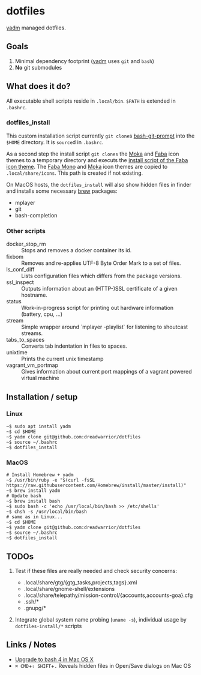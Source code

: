 # dotfiles

[yadm][yadm] managed dotfiles.

## Goals

1. Minimal dependency footprint ([yadm][yadm] uses `git` and `bash`)
2. **No** git submodules

## What does it do?

All executable shell scripts reside in `.local/bin`. `$PATH` is extended in
`.bashrc`.

### dotfiles_install

This custom installation script currently `git clone`s [bash-git-prompt][bash_git_prompt]
into the `$HOME` directory. It is `source`d in `.bashrc`.

As a second step the install script `git clones` the [Moka][moka_icon_theme] and
[Faba][faba_icon_theme] icon themes to a temporary directory and executs the [install script
of the Faba icon theme][faba_icon_theme_install]. The [Faba Mono][faba_mono_icon_theme]
and [Moka][moka_icon_theme] icon themes are copied to `.local/share/icons`. This path is
created if not existing.

On MacOS hosts, the `dotfiles_install` will also show hidden files in finder
and installs some necessary [brew][brew] packages:

  * mplayer
  * git
  * bash-completion

### Other scripts

<dl>
  <dt>docker_stop_rm</dt>
  <dd>Stops and removes a docker container its id.</dd>
  <dt>fixbom</dt>
  <dd>Removes and re-applies UTF-8 Byte Order Mark to a set of files.</dd>
  <dt>ls_conf_diff</dt>
  <dd>Lists configuration files which differs from the package versions.</dd>
  <dt>ssl_inspect</dt>
  <dd>Outputs information about an (HTTP-)SSL certificate of a given hostname.</dd>
  <dt>status</dt>
  <dd>Work-in-progress script for printing out hardware information (battery, cpu, ...)</dd>
  <dt>stream</dt>
  <dd>Simple wrapper around `mplayer -playlist` for listening to shoutcast streams.</dd>
  <dt>tabs_to_spaces</dt>
  <dd>Converts tab indentation in files to spaces.</dd>
  <dt>unixtime</dt>
  <dd>Prints the current unix timestamp</dd>
  <dt>vagrant_vm_portmap</dt>
  <dd>Gives information about current port mappings of a vagrant powered virtual machine</dd>
</dl>

## Installation / setup

### Linux

    ~$ sudo apt install yadm
    ~$ cd $HOME
    ~$ yadm clone git@github.com:dreadwarrior/dotfiles
    ~$ source ~/.bashrc
    ~$ dotfiles_install

### MacOS

    # Install Homebrew + yadm
    ~$ /usr/bin/ruby -e "$(curl -fsSL https://raw.githubusercontent.com/Homebrew/install/master/install)"
    ~$ brew install yadm
    # Update bash
    ~$ brew install bash
    ~$ sudo bash -c 'echo /usr/local/bin/bash >> /etc/shells'
    ~$ chsh -s /usr/local/bin/bash
    # same as in Linux...
    ~$ cd $HOME
    ~$ yadm clone git@github.com:dreadwarrior/dotfiles
    ~$ source ~/.bashrc
    ~$ dotfiles_install

## TODOs

  1. Test if these files are really needed and check security concerns:

     - .local/share/gtg/{gtg_tasks,projects,tags}.xml
     - .local/share/gnome-shell/extensions
     - .local/share/telepathy/mission-control/{accounts,accounts-goa}.cfg
     - .ssh/*
     - .gnupg/*
  2. Integrate global system name probing (`uname -s`), individual usage by `dotfiles-install/*` scripts

## Links / Notes

  - [Upgrade to bash 4 in Mac OS X](http://clubmate.fi/upgrade-to-bash-4-in-mac-os-x/)
  - `⌘ CMD`+`⇧ SHIFT`+`.` Reveals hidden files in Open/Save dialogs on Mac OS

[yadm]: https://github.com/TheLocehiliosan/yadm
[bash_git_prompt]: https://github.com/magicmonty/bash-git-prompt
[moka_icon_theme]: https://github.com/moka-project/moka-icon-theme
[faba_icon_theme]: https://github.com/moka-project/faba-icon-theme
[faba_icon_theme_install]: https://github.com/moka-project/faba-icon-theme/blob/master/install-icon-theme.sh
[faba_mono_icon_theme]: https://github.com/moka-project/faba-mono-icons
[brew]: http://brew.sh/

